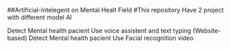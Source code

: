 ##Artificial-Intelegent on Mental Healt Field
#This repository Have 2 project with different model AI

Detect Mental health pacient Use voice assistent and text typing (Website-based)
Detect Mental health pacient Use Facial recognition video
